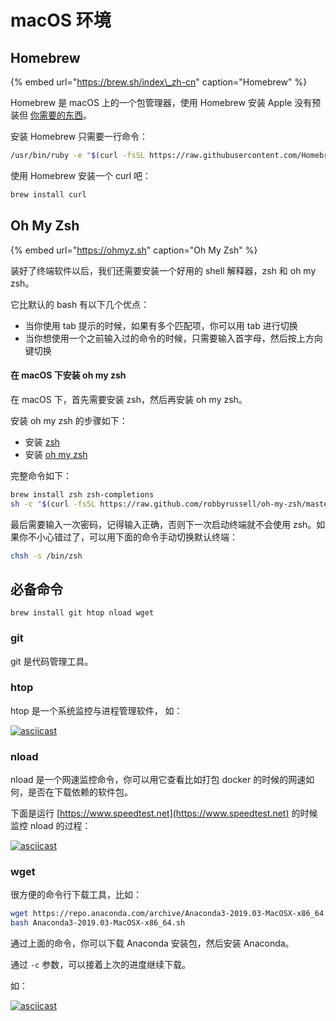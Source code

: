 # macOS 环境

## Homebrew

{% embed url="https://brew.sh/index\_zh-cn" caption="Homebrew" %}

Homebrew 是 macOS 上的一个包管理器，使用 Homebrew 安装 Apple 没有预装但 [你需要的东西](https://formulae.brew.sh/formula/)。

安装 Homebrew 只需要一行命令：

```bash
/usr/bin/ruby -e "$(curl -fsSL https://raw.githubusercontent.com/Homebrew/install/master/install)"
```

使用 Homebrew 安装一个 curl 吧：

```bash
brew install curl
```

## Oh My Zsh

{% embed url="https://ohmyz.sh" caption="Oh My Zsh" %}

装好了终端软件以后，我们还需要安装一个好用的 shell 解释器，zsh 和 oh my zsh。

它比默认的 bash 有以下几个优点：

* 当你使用 tab 提示的时候，如果有多个匹配项，你可以用 tab 进行切换
* 当你想使用一个之前输入过的命令的时候，只需要输入首字母，然后按上方向键切换

#### **在 macOS 下安装 oh my zsh**

在 macOS 下，首先需要安装 zsh，然后再安装 oh my zsh。

安装 oh my zsh 的步骤如下：

* 安装 [zsh](https://github.com/robbyrussell/oh-my-zsh/wiki/Installing-ZSH)
* 安装 [oh my zsh](https://ohmyz.sh/)

完整命令如下：

```bash
brew install zsh zsh-completions
sh -c "$(curl -fsSL https://raw.github.com/robbyrussell/oh-my-zsh/master/tools/install.sh)"
```

最后需要输入一次密码，记得输入正确，否则下一次启动终端就不会使用 zsh。如果你不小心错过了，可以用下面的命令手动切换默认终端：

```bash
chsh -s /bin/zsh
```

## 必备命令

`brew install git htop nload wget`

### git

git 是代码管理工具。

### htop

htop 是一个系统监控与进程管理软件， 如：

[![asciicast](https://asciinema.org/a/eWBQp36f4KWmhMX1FAoQ8SQl4.svg)](https://asciinema.org/a/eWBQp36f4KWmhMX1FAoQ8SQl4)

### nload

nload 是一个网速监控命令，你可以用它查看比如打包 docker 的时候的网速如何，是否在下载依赖的软件包。

下面是运行 [https://www.speedtest.net](https://www.speedtest.net) 的时候监控 nload 的过程：

[![asciicast](https://asciinema.org/a/o2IpTuWi93dRo2E1SHP2rILKZ.svg)](https://asciinema.org/a/o2IpTuWi93dRo2E1SHP2rILKZ)

### wget

很方便的命令行下载工具，比如：

```bash
wget https://repo.anaconda.com/archive/Anaconda3-2019.03-MacOSX-x86_64.sh
bash Anaconda3-2019.03-MacOSX-x86_64.sh
```

通过上面的命令，你可以下载 Anaconda 安装包，然后安装 Anaconda。

通过 `-c` 参数，可以接着上次的进度继续下载。

如：

[![asciicast](https://asciinema.org/a/5iHU0tVcLZxUGUubbPG7U8AoY.svg)](https://asciinema.org/a/5iHU0tVcLZxUGUubbPG7U8AoY)



